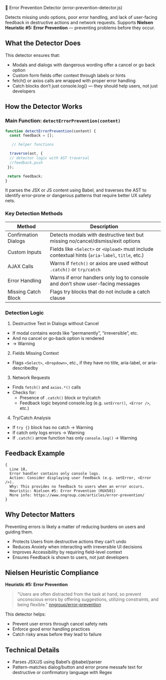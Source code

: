 🛑 Error Prevention Detector (error-prevention-detector.js)

Detects missing undo options, poor error handling, and lack of user-facing feedback in destructive actions and network requests. Supports **Nielsen Heuristic #5: Error Prevention** — preventing problems before they occur.

## What the Detector Does
This detector ensures that:
- Modals and dialogs with dangerous wording offer a cancel or go back option
- Custom form fields offer context through labels or hints
- fetch() or axios calls are wrapped with proper error handling
- Catch blocks don’t just console.log() — they should help users, not just developers

## How the Detector Works

### Main Function: `detectErrorPrevention(content)`
```javascript
function detectErrorPrevention(content) {
  const feedback = [];

   // helper functions

  traverse(ast, {
  // detector logic with AST traversal 
  //feedback.push
 });

 return feedback;
}
```

It parses the JSX or JS content using Babel, and traverses the AST to identify error-prone or dangerous patterns that require better UX safety nets.


###  Key Detection Methods
| Method | Description |
|--------|-------------|
| Confirmation Dialogs | Detects modals with destructive text but missing no/cancel/dismiss/exit options |
| Custom Inputs | Fields like `<Select>` or `<Upload>` must include contextual hints (`aria-label`, `title`, etc.) |
| AJAX Calls | Warns if `fetch()` or axios are used without `.catch()` or `try/catch` |
| Error Handling | Warns if error handlers only log to console and don’t show user-facing messages |
| Missing Catch Block | Flags try blocks that do not include a catch clause |

### Detection Logic
1. Destructive Text in Dialogs without Cancel
- If modal contains words like “permanently”, “irreversible”, etc.
- And no cancel or go-back option is rendered
- → Warning
2. Fields Missing Context
- Flags `<Select>`, `<Dropdown>`, etc., if they have no title, aria-label, or aria-describedby
3. Network Requests
- Finds `fetch()` and `axios.*()` calls
 - Checks for:
	- Presence of `.catch()` block or try/catch
	- Feedback logic beyond console.log (e.g. `setError()`,` <Error />`, etc.)
4. Try/Catch Analysis
- If `try {}` block has no catch → Warning
- If catch only logs errors → Warning
- If `.catch()` arrow function has only `console.log()` → Warning

## Feedback Example
```
{
  Line 18, 
  Error handler contains only console logs.
  Action: Consider displaying user feedback (e.g. setError, <Error />).
  Why: This provides no feedback to users when an error occurs.
  Heuristic: Nielsen #5: Error Prevention (RUX501)
  More info: https://www.nngroup.com/articles/error-prevention/
}
```

## Why Detector Matters

Preventing errors is likely a matter of reducing burdens on users and guiding them.

- Protects Users from destructive actions they can’t undo
- Reduces Anxiety when interacting with irreversible UI decisions
- Improves Accessibility by requiring field-level context
- Ensures Feedback is shown to users, not just developers

## Nielsen Heuristic Compliance

**Heuristic #5: Error Prevention**
> "Users are often distracted from the task at hand, so prevent unconscious errors by offering suggestions, utilizing constraints, and being flexible." [nngroup/error-prevention](https://www.nngroup.com/articles/slips/)

This detector helps:
- Prevent user errors through cancel safety nets
- Enforce good error handling practices
- Catch risky areas before they lead to failure

## Technical Details
- Parses JSX/JS using Babel’s @babel/parser
- Pattern-matches dialog/button and error prone messafe text for destructive or confirmatory language with Regex